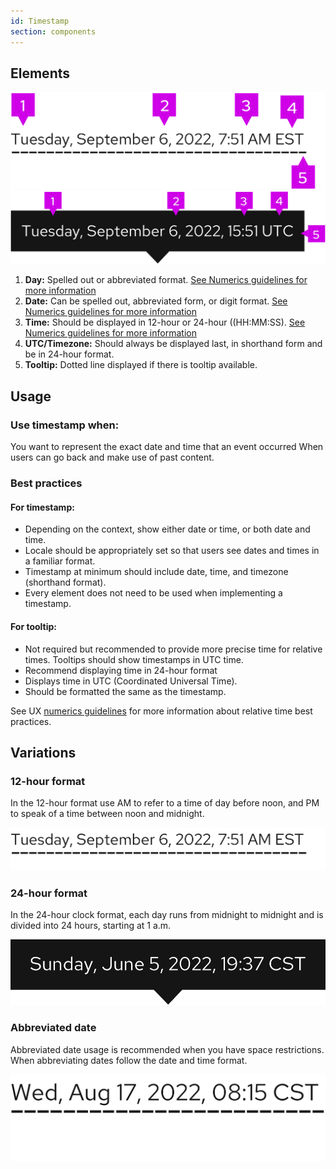 ```yaml
---
id: Timestamp
section: components
---
```


## Elements

<img src="./img/timestamp-with-tooltip-underline.png" alt="Timestamp with tooltip underline"/>
<img src="./img/timestamp-tooltip-popover.png" alt="Timestamp with tooltip popover"/>

1. **Day:** Spelled out or abbreviated format. [See Numerics guidelines for more information](https://www.patternfly.org/v4/ux-writing/numerics)
2. **Date:** Can be spelled out, abbreviated form, or digit format. [See Numerics guidelines for more information](https://www.patternfly.org/v4/ux-writing/numerics)
3. **Time:** Should be displayed in 12-hour or 24-hour ((HH:MM:SS). [See Numerics guidelines for more information](https://www.patternfly.org/v4/ux-writing/numerics)
4. **UTC/Timezone:** Should always be displayed last, in shorthand form and be in 24-hour format.
5. **Tooltip:** Dotted line displayed if there is tooltip available.


## Usage
### Use timestamp when:
You want to represent the exact date and time that an event occurred When users can go back and make use of past content.

### Best practices
#### For timestamp:
- Depending on the context, show either date or time, or both date and time.
- Locale should be appropriately set so that users see dates and times in a familiar format.
- Timestamp at minimum should include date, time, and timezone (shorthand format).
- Every element does not need to be used when implementing a timestamp.
#### For tooltip:
- Not required but recommended to provide more precise time for relative times. Tooltips should show timestamps in UTC time.
- Recommend displaying time in 24-hour format
- Displays time in UTC (Coordinated Universal Time).
- Should be formatted the same as the timestamp. 

See UX [numerics guidelines](https://www.patternfly.org/v4/ux-writing/numerics) for more information about relative time best practices.

## Variations
### 12-hour format
In the 12-hour format use AM to refer to a time of day before noon, and PM to speak of a time between noon and midnight.

<img src="./img/timestamp-am-pm-format.png" alt="Timestamp AM/PM format"/>

### 24-hour format
In the 24-hour clock format, each day runs from midnight to midnight and is divided into 24 hours, starting at 1 a.m. 

<img src="./img/timestamp-24-hour-format.png" alt="Timestamp with 24 hour format"/>

### Abbreviated date
Abbreviated date usage is recommended when you have space restrictions. When abbreviating dates follow the date and time format. 

<img src="./img/timestamp-abbreviated-date.png" alt="Timestamp with abbreviated date format"/>
